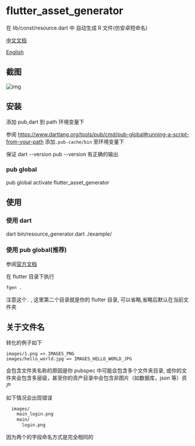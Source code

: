 # flutter_asset_generator

在 lib/const/resource.dart 中 自动生成 R 文件(仿安卓短命名)

[中文文档](https://github.com/CaiJingLong/flutter_resource_generator/blob/master/README_CHN.md)

[English](https://github.com/CaiJingLong/flutter_resource_generator)

## 截图

![img](https://raw.githubusercontent.com/CaiJingLong/some_asset/master/asset_gen_3.0.gif)

## 安装

添加 pub,dart 到 path 环境变量下

参阅 https://www.dartlang.org/tools/pub/cmd/pub-global#running-a-script-from-your-path 添加`.pub-cache/bin` 至环境变量下

保证
dart --version
pub --version 有正确的输出

### pub global

pub global activate flutter_asset_generator

## 使用

### 使用 dart

dart bin/resource_generator.dart ./example/

### 使用 pub global(推荐)

参阅[官方文档](https://www.dartlang.org/tools/pub/cmd/pub-global)

在 flutter 目录下执行

```bash
fgen .
```

注意这个`.` , 这里第二个目录就是你的 flutter 目录, 可以省略,省略后默认在当前文件夹

## 关于文件名

转化的例子如下

    images/1.png => IMAGES_PNG
    images/hello_world.jpg => IMAGES_HELLO_WORLD_JPG

会包含文件夹名称的原因是你 pubspec 中可能会包含多个文件夹目录, 或你的文件夹会包含多层级，甚至你的资产目录中会包含非图片（如数据库，json 等）资产

如下情况会出现错误

```bash
  images/
    main_login.png
    main/
      login.png
```

因为两个的字段命名方式是完全相同的
